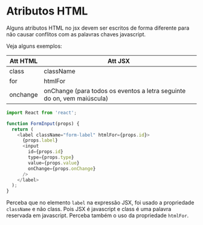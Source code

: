# Atributos HTML

Alguns atributos HTML no jsx devem ser escritos de forma diferente para não
causar conflitos com as palavras chaves javascript.

Veja alguns exemplos:

| Att HTML | Att JSX |
| --- | --- |
| class | className |
| for | htmlFor |
| onchange | onChange (para todos os eventos a letra seguinte do on, vem maiúscula) |

```js
import React from 'react';

function FormInput(props) {
  return (
    <label className="form-label" htmlFor={props.id}>
      {props.label}
      <input
        id={props.id}
        type={props.type}
        value={props.value}
        onChange={props.onChange}
      />
    </label>
  );
}
```

Perceba que no elemento `label` na expressão JSX, foi usado a propriedade `className` e não class.
Pois JSX é javascript e class é uma palavra reservada em javascript. Perceba também o uso
da propriedade `htmlFor`.

